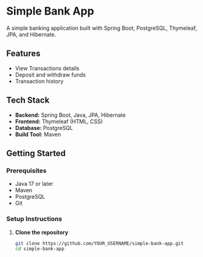 # Simple Bank App

A simple banking application built with Spring Boot, PostgreSQL, Thymeleaf, JPA, and Hibernate.  

## Features

- View Transactions details
- Deposit and withdraw funds
- Transaction history


## Tech Stack

- **Backend:** Spring Boot, Java, JPA, Hibernate
- **Frontend:** Thymeleaf (HTML, CSS)
- **Database:** PostgreSQL
- **Build Tool:** Maven

##  Getting Started

### Prerequisites

- Java 17 or later
- Maven
- PostgreSQL
- Git

### Setup Instructions

1. **Clone the repository**
   ```bash
   git clone https://github.com/YOUR_USERNAME/simple-bank-app.git
   cd simple-bank-app
